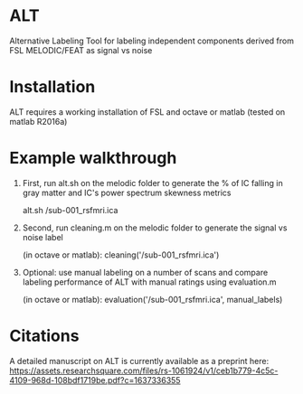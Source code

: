 # ALT
Alternative Labeling Tool for labeling independent components derived from FSL MELODIC/FEAT as signal vs noise

# Installation
ALT requires a working installation of FSL and octave or matlab (tested on matlab R2016a)

# Example walkthrough
1) First, run alt.sh on the melodic folder to generate the % of IC falling in gray matter and IC's power spectrum skewness metrics
    
    alt.sh <mypathtofolder>/sub-001_rsfmri.ica
2) Second, run cleaning.m on the melodic folder to generate the signal vs noise label 
    
    (in octave or matlab): cleaning('<mypathtofolder>/sub-001_rsfmri.ica')
3) Optional: use manual labeling on a number of scans and compare labeling performance of ALT with manual ratings using evaluation.m
    
    (in octave or matlab): evaluation('<mypathtofolder>/sub-001_rsfmri.ica', manual_labels)
  
# Citations
A detailed manuscript on ALT is currently available as a preprint here:
https://assets.researchsquare.com/files/rs-1061924/v1/ceb1b779-4c5c-4109-968d-108bdf1719be.pdf?c=1637336355
